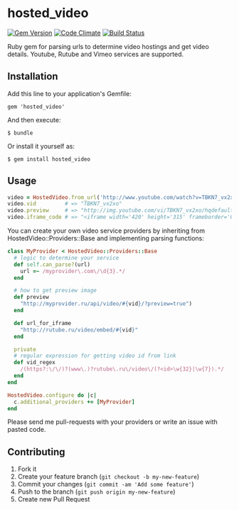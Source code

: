 hosted_video
============
[![Gem Version](https://badge.fury.io/rb/hosted_video.svg)](http://badge.fury.io/rb/hosted_video)
[![Code Climate](https://codeclimate.com/github/pascalevi4/hosted_video/badges/gpa.svg)](https://codeclimate.com/github/pascalevi4/hosted_video)
[![Build Status](https://travis-ci.org/pascalevi4/hosted_video.svg?branch=master)](https://travis-ci.org/pascalevi4/hosted_video)

Ruby gem for parsing urls to determine video hostings and get video details. Youtube, Rutube and Vimeo services are supported.

## Installation

Add this line to your application's Gemfile:

    gem 'hosted_video'

And then execute:

    $ bundle

Or install it yourself as:

    $ gem install hosted_video

## Usage

```ruby
video = HostedVideo.from_url('http://www.youtube.com/watch?v=TBKN7_vx2xo')
video.vid         # => "TBKN7_vx2xo"
video.preview     # => "http://img.youtube.com/vi/TBKN7_vx2xo/hqdefault.jpg"
video.iframe_code # => "<iframe width='420' height='315' frameborder='0' src='http://www.youtube.com/embed/TBKN7_vx2xo?wmode=transparent'></iframe>"
```

You can create your own video service providers by inheriting from HostedVideo::Providers::Base and implementing parsing functions:
```ruby
class MyProvider < HostedVideo::Providers::Base
  # logic to determine your service
  def self.can_parse?(url)
    url =~ /myprovider\.com\/\d{3}.*/
  end

  # how to get preview image
  def preview
    "http://myprovider.ru/api/video/#{vid}/?preview=true")
  end

  def url_for_iframe
    "http://rutube.ru/video/embed/#{vid}"
  end

  private
  # regular expression for getting video id from link
  def vid_regex
    /(https?:\/\/)?(www\.)?rutube\.ru\/video\/(?<id>\w{32}|\w{7}).*/
  end
end

HostedVideo.configure do |c|
  c.additional_providers += [MyProvider]
end
```
Please send me pull-requests with your providers or write an issue with pasted code.


## Contributing

1. Fork it
2. Create your feature branch (`git checkout -b my-new-feature`)
3. Commit your changes (`git commit -am 'Add some feature'`)
4. Push to the branch (`git push origin my-new-feature`)
5. Create new Pull Request
